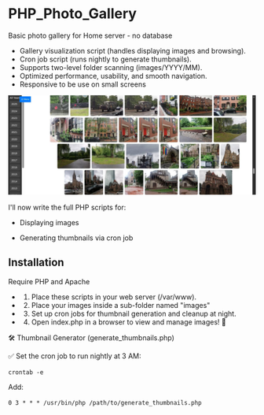 # PHP_Photo_Gallery 
Basic photo gallery for Home server - no database

- Gallery visualization script (handles displaying images and browsing). 
- Cron job script (runs nightly to generate thumbnails). 
- Supports two-level folder scanning (images/YYYY/MM). 
- Optimized performance, usability, and smooth navigation.
- Responsive to be use on small screens

![Screenshot](screen.jpg?raw=true "Screenshot")

I'll now write the full PHP scripts for:

- Displaying images

- Generating thumbnails via cron job

## Installation

Require PHP and Apache

- 1. Place these scripts in your web server (/var/www).
- 2. Place your images inside a sub-folder named "images"
- 3. Set up cron jobs for thumbnail generation and cleanup at night.
- 4. Open index.php in a browser to view and manage images! 🎉

🛠 Thumbnail Generator (generate_thumbnails.php)

✅ Set the cron job to run nightly at 3 AM:

`crontab -e`

Add:

`0 3 * * * /usr/bin/php /path/to/generate_thumbnails.php`
